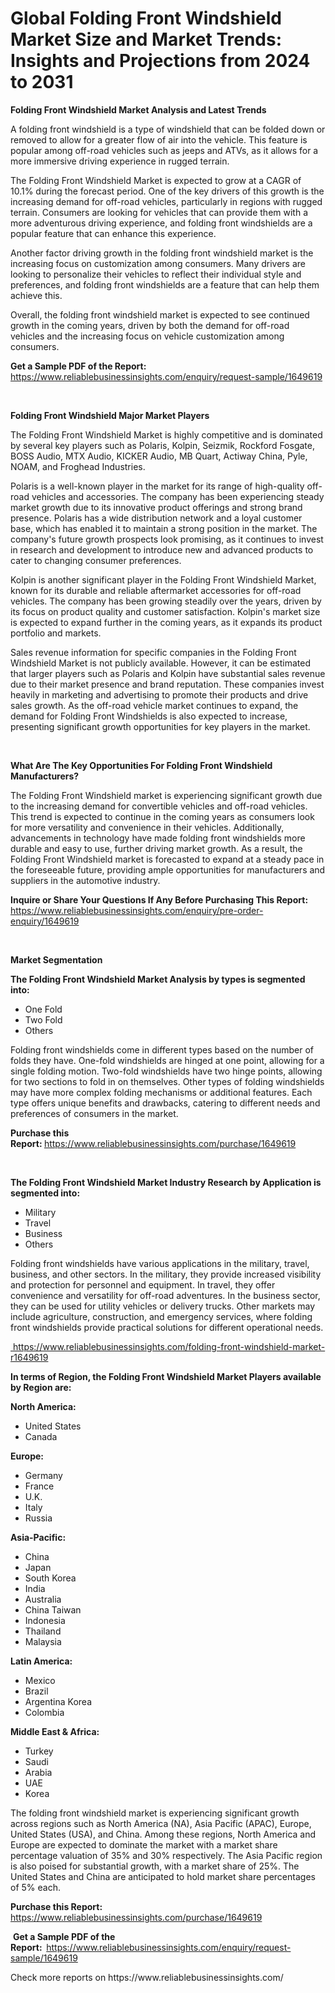 <p><h1>Global Folding Front Windshield Market Size and Market Trends: Insights and Projections from 2024 to 2031</h1></p><p><strong>Folding Front Windshield Market Analysis and Latest Trends</strong></p>
<p><p>A folding front windshield is a type of windshield that can be folded down or removed to allow for a greater flow of air into the vehicle. This feature is popular among off-road vehicles such as jeeps and ATVs, as it allows for a more immersive driving experience in rugged terrain.</p><p>The Folding Front Windshield Market is expected to grow at a CAGR of 10.1% during the forecast period. One of the key drivers of this growth is the increasing demand for off-road vehicles, particularly in regions with rugged terrain. Consumers are looking for vehicles that can provide them with a more adventurous driving experience, and folding front windshields are a popular feature that can enhance this experience.</p><p>Another factor driving growth in the folding front windshield market is the increasing focus on customization among consumers. Many drivers are looking to personalize their vehicles to reflect their individual style and preferences, and folding front windshields are a feature that can help them achieve this.</p><p>Overall, the folding front windshield market is expected to see continued growth in the coming years, driven by both the demand for off-road vehicles and the increasing focus on vehicle customization among consumers.</p></p>
<p><strong>Get a Sample PDF of the Report:&nbsp;</strong> <a href="https://www.reliablebusinessinsights.com/enquiry/request-sample/1649619">https://www.reliablebusinessinsights.com/enquiry/request-sample/1649619</a></p>
<p>&nbsp;</p>
<p><strong>Folding Front Windshield Major Market Players</strong></p>
<p><p>The Folding Front Windshield Market is highly competitive and is dominated by several key players such as Polaris, Kolpin, Seizmik, Rockford Fosgate, BOSS Audio, MTX Audio, KICKER Audio, MB Quart, Actiway China, Pyle, NOAM, and Froghead Industries.</p><p>Polaris is a well-known player in the market for its range of high-quality off-road vehicles and accessories. The company has been experiencing steady market growth due to its innovative product offerings and strong brand presence. Polaris has a wide distribution network and a loyal customer base, which has enabled it to maintain a strong position in the market. The company's future growth prospects look promising, as it continues to invest in research and development to introduce new and advanced products to cater to changing consumer preferences.</p><p>Kolpin is another significant player in the Folding Front Windshield Market, known for its durable and reliable aftermarket accessories for off-road vehicles. The company has been growing steadily over the years, driven by its focus on product quality and customer satisfaction. Kolpin's market size is expected to expand further in the coming years, as it expands its product portfolio and markets.</p><p>Sales revenue information for specific companies in the Folding Front Windshield Market is not publicly available. However, it can be estimated that larger players such as Polaris and Kolpin have substantial sales revenue due to their market presence and brand reputation. These companies invest heavily in marketing and advertising to promote their products and drive sales growth. As the off-road vehicle market continues to expand, the demand for Folding Front Windshields is also expected to increase, presenting significant growth opportunities for key players in the market.</p></p>
<p>&nbsp;</p>
<p><strong>What Are The Key Opportunities For Folding Front Windshield Manufacturers?</strong></p>
<p><p>The Folding Front Windshield market is experiencing significant growth due to the increasing demand for convertible vehicles and off-road vehicles. This trend is expected to continue in the coming years as consumers look for more versatility and convenience in their vehicles. Additionally, advancements in technology have made folding front windshields more durable and easy to use, further driving market growth. As a result, the Folding Front Windshield market is forecasted to expand at a steady pace in the foreseeable future, providing ample opportunities for manufacturers and suppliers in the automotive industry.</p></p>
<p><strong>Inquire or Share Your Questions If Any Before Purchasing This Report:</strong> <a href="https://www.reliablebusinessinsights.com/enquiry/pre-order-enquiry/1649619">https://www.reliablebusinessinsights.com/enquiry/pre-order-enquiry/1649619</a></p>
<p>&nbsp;</p>
<p><strong>Market Segmentation</strong></p>
<p><strong>The Folding Front Windshield Market Analysis by types is segmented into:</strong></p>
<p><ul><li>One Fold</li><li>Two Fold</li><li>Others</li></ul></p>
<p><p>Folding front windshields come in different types based on the number of folds they have. One-fold windshields are hinged at one point, allowing for a single folding motion. Two-fold windshields have two hinge points, allowing for two sections to fold in on themselves. Other types of folding windshields may have more complex folding mechanisms or additional features. Each type offers unique benefits and drawbacks, catering to different needs and preferences of consumers in the market.</p></p>
<p><strong>Purchase this Report:&nbsp;</strong><a href="https://www.reliablebusinessinsights.com/purchase/1649619">https://www.reliablebusinessinsights.com/purchase/1649619</a></p>
<p>&nbsp;</p>
<p><strong>The Folding Front Windshield Market Industry Research by Application is segmented into:</strong></p>
<p><ul><li>Military</li><li>Travel</li><li>Business</li><li>Others</li></ul></p>
<p><p>Folding front windshields have various applications in the military, travel, business, and other sectors. In the military, they provide increased visibility and protection for personnel and equipment. In travel, they offer convenience and versatility for off-road adventures. In the business sector, they can be used for utility vehicles or delivery trucks. Other markets may include agriculture, construction, and emergency services, where folding front windshields provide practical solutions for different operational needs.</p></p>
<p><a href="https://www.reliablebusinessinsights.com/folding-front-windshield-market-r1649619">&nbsp;https://www.reliablebusinessinsights.com/folding-front-windshield-market-r1649619</a></p>
<p><strong>In terms of Region, the Folding Front Windshield Market Players available by Region are:</strong></p>
<p>
    <p> <strong> North America: </strong>
        <ul>
            <li>United States</li>
            <li>Canada</li>
        </ul>
        </p> 
    <p> <strong> Europe: </strong>
        <ul>
            <li>Germany</li>
            <li>France</li>
            <li>U.K.</li>
            <li>Italy</li>
            <li>Russia</li>
        </ul>
        </p> 
    <p> <strong> Asia-Pacific: </strong>
        <ul>
            <li>China</li>
            <li>Japan</li>
            <li>South Korea</li>
            <li>India</li>
            <li>Australia</li>
            <li>China Taiwan</li>
            <li>Indonesia</li>
            <li>Thailand</li>
            <li>Malaysia</li>
        </ul>
        </p> 
    <p> <strong> Latin America: </strong>
        <ul>
            <li>Mexico</li>
            <li>Brazil</li>
            <li>Argentina Korea</li>
            <li>Colombia</li>
        </ul>
        </p> 
    <p> <strong> Middle East & Africa: </strong>
        <ul>
            <li>Turkey</li>
            <li>Saudi</li>
            <li>Arabia</li>
            <li>UAE</li>
            <li>Korea</li>
        </ul>
    </p>
    </p>
<p><p>The folding front windshield market is experiencing significant growth across regions such as North America (NA), Asia Pacific (APAC), Europe, United States (USA), and China. Among these regions, North America and Europe are expected to dominate the market with a market share percentage valuation of 35% and 30% respectively. The Asia Pacific region is also poised for substantial growth, with a market share of 25%. The United States and China are anticipated to hold market share percentages of 5% each.</p></p>
<p><strong>Purchase this Report: </strong><a href="https://www.reliablebusinessinsights.com/purchase/1649619">https://www.reliablebusinessinsights.com/purchase/1649619</a></p>
<p>&nbsp;<strong>Get a Sample PDF of the Report:&nbsp;&nbsp;</strong><a href="https://www.reliablebusinessinsights.com/enquiry/request-sample/1649619">https://www.reliablebusinessinsights.com/enquiry/request-sample/1649619</a></p>
<p><strong></strong></p>
<p>Check more reports on https://www.reliablebusinessinsights.com/</p>
